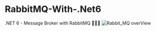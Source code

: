 # RabbitMQ-With-.Net6
.NET 6 - Message Broker with RabbitMQ 🐰🐰🐰
![Rabbit_MQ overView](https://github.com/mahmoud-khaled1/RabbitMQ-With-.Net6/assets/43557035/dcf29342-b14e-4ecd-a8f0-3c893ce0339d)
